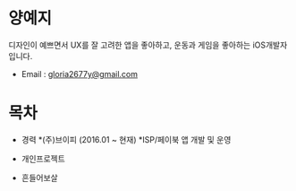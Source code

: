 # 양예지
디자인이 예쁘면서 UX를 잘 고려한 앱을 좋아하고, 운동과 게임을 좋아하는 iOS개발자 입니다.

* Email : gloria2677y@gmail.com

# 목차
* 경력
  *(주)브이피 (2016.01 ~ 현재)
   *ISP/페이북 앱 개발 및 운영 
    

* 개인프로젝트
 * 흔들어보살
